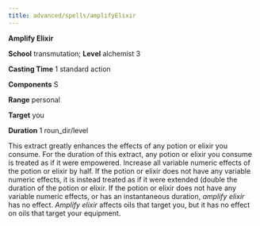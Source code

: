 ```yaml
---
title: advanced/spells/amplifyElixir
---
```

 **Amplify Elixir**

**School** transmutation; **Level** alchemist 3

**Casting Time** 1 standard action

**Components** S

**Range** personal

**Target** you

**Duration** 1 roun_dir/level

This extract greatly enhances the effects of any potion or elixir you consume. For the duration of this extract, any potion or elixir you consume is treated as if it were empowered. Increase all variable numeric effects of the potion or elixir by half. If the potion or elixir does not have any variable numeric effects, it is instead treated as if it were extended (double the duration of the potion or elixir. If the potion or elixir does not have any variable numeric effects, or has an instantaneous duration, _amplify elixir_ has no effect. _Amplify elixir_ affects oils that target you, but it has no effect on oils that target your equipment.

